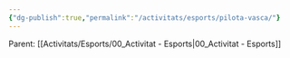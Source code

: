 ```yaml
---
{"dg-publish":true,"permalink":"/activitats/esports/pilota-vasca/"}
---
```


Parent: [[Activitats/Esports/00_Activitat - Esports\|00_Activitat - Esports]]